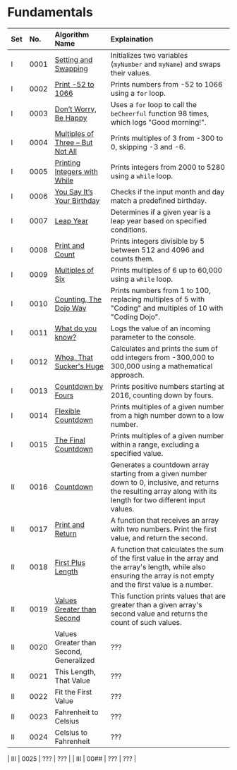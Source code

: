 # Fundamentals

| Set |   No.  | Algorithm Name | Explaination |
|:----|:-------|:---------------|:-------------|
|  I  |  0001  | [Setting and Swapping](0001-Setting-and-Swapping/) | Initializes two variables (`myNumber` and `myName`) and swaps their values. |
|  I  |  0002  | [Print -52 to 1066](0002-Print-neg52-to-1066/) | Prints numbers from -52 to 1066 using a `for` loop. |
|  I  |  0003  | [Don’t Worry, Be Happy](0003-Dont-Worry-Be-Happy/) | Uses a `for` loop to call the `beCheerful` function 98 times, which logs "Good morning!". |
|  I  |  0004  | [Multiples of Three – But Not All](0004-Multiples-of-Three-But-Not-All/) | Prints multiples of 3 from -300 to 0, skipping -3 and -6. |
|  I  |  0005  | [Printing Integers with While](0005-Printing-Integers-With-While/) | Prints integers from 2000 to 5280 using a `while` loop. |
|  I  |  0006  | [You Say It’s Your Birthday](0006-You-Say-its-Your-Birthday/) | Checks if the input month and day match a predefined birthday. |
|  I  |  0007  | [Leap Year](0007-Leap-Year/) | Determines if a given year is a leap year based on specified conditions. |
|  I  |  0008  | [Print and Count](0008-Print-and-Count/) | Prints integers divisible by 5 between 512 and 4096 and counts them. |
|  I  |  0009  | [Multiples of Six](0009-Multiples-of-Six/) | Prints multiples of 6 up to 60,000 using a `while` loop. |
|  I  |  0010  | [Counting, The Dojo Way](0010-Counting-The-Dojo-Way/) | Prints numbers from 1 to 100, replacing multiples of 5 with "Coding" and multiples of 10 with "Coding Dojo". |
|  I  |  0011  | [What do you know?](0011-What-do-you-know/) | Logs the value of an incoming parameter to the console. |
|  I  |  0012  | [Whoa, That Sucker's Huge](0012-Whoa-That-Suckers-Huge/) | Calculates and prints the sum of odd integers from -300,000 to 300,000 using a mathematical approach. |
|  I  |  0013  | [Countdown by Fours](0013-Countdown-by-Fours/) | Prints positive numbers starting at 2016, counting down by fours. |
|  I  |  0014  | [Flexible Countdown](0014-Flexible-Counter/) | Prints multiples of a given number from a high number down to a low number. |
|  I  |  0015  | [The Final Countdown](0015-The-Final-Countdown/) | Prints multiples of a given number within a range, excluding a specified value. |
|  II |  0016  | [Countdown](0016-Countdown/) | Generates a countdown array starting from a given number down to 0, inclusive, and returns the resulting array along with its length for two different input values.
|  II |  0017  | [Print and Return](0017-Print-and-Return/) | A function that receives an array with two numbers. Print the first value, and return the second. |
|  II |  0018  | [First Plus Length](0018-First-Plus-Length/) | A function that calculates the sum of the first value in the array and the array's length, while also ensuring the array is not empty and the first value is a number. |
|  II |  0019  | [Values Greater than Second](0019-Values-Greater-than-Second/) | This function prints values that are greater than a given array's second value and returns the count of such values. |
|  II |  0020  | Values Greater than Second, Generalized | ??? |
|  II |  0021  | This Length, That Value | ??? |
|  II |  0022  | Fit the First Value | ??? |
|  II |  0023  | Fahrenheit to Celsius | ??? |
|  II |  0024  | Celsius to Fahrenheit | ??? |

| III |  0025  | ??? | ??? |
| III |  00##  | ??? | ??? |

